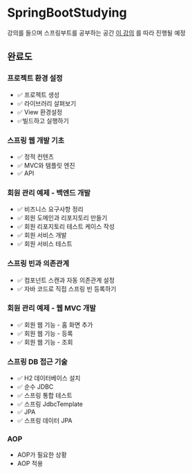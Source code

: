# SpringBootStudying
강의를 들으며 스프링부트를 공부하는 공간
<a href = "https://www.inflearn.com/course/%EC%8A%A4%ED%94%84%EB%A7%81-%EC%9E%85%EB%AC%B8-%EC%8A%A4%ED%94%84%EB%A7%81%EB%B6%80%ED%8A%B8/dashboard:">이 강의</a>
를 따라 진행될 예정

## 완료도
### 프로젝트 환경 설정
- :white_check_mark: 프로젝트 생성
- :white_check_mark: 라이브러리 살펴보기
- :white_check_mark: View 환경설정
- :white_check_mark:빌드하고 실행하기
### 스프링 웹 개발 기초
- :white_check_mark: 정적 컨텐츠
- :white_check_mark: MVC와 템플릿 엔진
- :white_check_mark: API
### 회원 관리 예제 - 백엔드 개발
- :white_check_mark: 비즈니스 요구사항 정리
- :white_check_mark: 회원 도메인과 리포지토리 만들기
- :white_check_mark: 회원 리포지토리 테스트 케이스 작성
- :white_check_mark: 회원 서비스 개발
- :white_check_mark: 회원 서비스 테스트
### 스프링 빈과 의존관계
- :white_check_mark: 컴포넌트 스캔과 자동 의존관계 설정
- :white_check_mark: 자바 코드로 직접 스프링 빈 등록하기
### 회원 관리 예제 - 웹 MVC 개발
- :white_check_mark: 회원 웹 기능 - 홈 화면 추가
- :white_check_mark: 회원 웹 기능 - 등록
- :white_check_mark: 회원 웹 기능 - 조회

### 스프링 DB 접근 기술
- :white_check_mark: H2 데이터베이스 설치
- :white_check_mark: 순수 JDBC
- :white_check_mark: 스프링 통합 테스트
- :white_check_mark: 스프링 JdbcTemplate
- :white_check_mark: JPA
- :white_check_mark: 스프링 데이터 JPA

### AOP
- AOP가 필요한 상황
- AOP 적용

      
